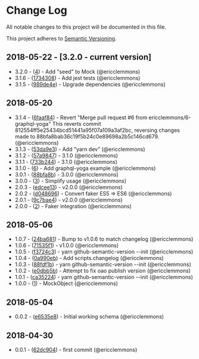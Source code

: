 # Change Log
All notable changes to this project will be documented in this file.

This project adheres to [Semantic Versioning](http://semver.org/).

## 2018-05-22 - [3.2.0 - current version]

- 3.2.0 - ([4](https://github.com/ericclemmons/graphql-mock-object/pull/4)) - Add "seed" to Mock (@ericclemmons)
- 3.1.6 - ([1734308](https://github.com/ericclemmons/graphql-mock-object/commit/1734308d7c4d0fd3a2bfe5ead4a6d83867c4a797)) - Add jest tests (@ericclemmons)
- 3.1.5 - ([989de4e](https://github.com/ericclemmons/graphql-mock-object/commit/989de4e42da1a7490da56d3bac9013bcbe008754)) - Upgrade dependencies (@ericclemmons)

## 2018-05-20

- 3.1.4 - ([6faaf84](https://github.com/ericclemmons/graphql-mock-object/commit/6faaf8433252640613cb6f8ec3e95ec355e0e2ba)) - Revert "Merge pull request #6 from ericclemmons/6-graphql-yoga"  This reverts commit 812554ff5e25434bcd51441a95f07a109a3af2bc, reversing changes made to 88bfa8bab36c19f5b24c0e89698a2b5c146cd679. (@ericclemmons)
- 3.1.3 - ([53da9e3](https://github.com/ericclemmons/graphql-mock-object/commit/53da9e30b435371512839e18e7827fdf251e8465)) - Add "yarn dev" (@ericclemmons)
- 3.1.2 - ([57a9847](https://github.com/ericclemmons/graphql-mock-object/commit/57a98473ae2d8270537c41d4df3628b86b075cd3)) - 3.1.0 (@ericclemmons)
- 3.1.1 - ([733b244](https://github.com/ericclemmons/graphql-mock-object/commit/733b2449804ae0d4914982a24df800c5411f540f)) - 3.1.0 (@ericclemmons)
- 3.1.0 - ([6](https://github.com/ericclemmons/graphql-mock-object/pull/6)) - Add graphql-yoga example (@ericclemmons)
- 3.0.1 - ([88bfa8b](https://github.com/ericclemmons/graphql-mock-object/commit/88bfa8bab36c19f5b24c0e89698a2b5c146cd679)) - 3.0.0 (@ericclemmons)
- 3.0.0 - ([3](https://github.com/ericclemmons/graphql-mock-object/pull/3)) - Simplify usage (@ericclemmons)
- 2.0.3 - ([edcee13](https://github.com/ericclemmons/graphql-mock-object/commit/edcee13a2f677b619f4cc503c10e696935cd67e6)) - v2.0.0 (@ericclemmons)
- 2.0.2 - ([d048696](https://github.com/ericclemmons/graphql-mock-object/commit/d0486967fda2137c75cb981e5e6eb0fbf430c9d1)) - Convert faker ES5 => ES6 (@ericclemmons)
- 2.0.1 - ([9c7bae4](https://github.com/ericclemmons/graphql-mock-object/commit/9c7bae4f0880ec4c7f2bf15dfa4caa5660c6a6cf)) - v2.0.0 (@ericclemmons)
- 2.0.0 - ([2](https://github.com/ericclemmons/graphql-mock-object/pull/2)) - Faker integration (@ericclemmons)

## 2018-05-06

- 1.0.7 - ([24ba681](https://github.com/ericclemmons/graphql-mock-object/commit/24ba68116b13f44871ebbf1967e5bd5c05d6fa6d)) - Bump to v1.0.6 to match changelog (@ericclemmons)
- 1.0.6 - ([71535f1](https://github.com/ericclemmons/graphql-mock-object/commit/71535f1aae3d4cfaafa2a003453806044aa6ab8b)) - v1.0.0 (@ericclemmons)
- 1.0.5 - ([f3724c3](https://github.com/ericclemmons/graphql-mock-object/commit/f3724c38d522b9a82605c41b5a35af434b38771f)) - yarn github-semantic-version --init (@ericclemmons)
- 1.0.4 - ([0a990eb](https://github.com/ericclemmons/graphql-mock-object/commit/0a990eb000e5cdc9f6c5775536891673b76a7823)) - Add scripts.changelog (@ericclemmons)
- 1.0.3 - ([88fdf1b](https://github.com/ericclemmons/graphql-mock-object/commit/88fdf1b87460d50b8fb2c10c345b9250e4f3c2cf)) - yarn github-semantic-version --init (@ericclemmons)
- 1.0.2 - ([e0dbb5b](https://github.com/ericclemmons/graphql-mock-object/commit/e0dbb5b99e0e4c5e5f76105258e0e66a725941fa)) - Attempt to fix oao publish version (@ericclemmons)
- 1.0.1 - ([ca35224](https://github.com/ericclemmons/graphql-mock-object/commit/ca3522418748f020e931d1a15125288f01000d88)) - yarn github-semantic-version --init (@ericclemmons)
- 1.0.0 - ([1](https://github.com/ericclemmons/graphql-mock-object/pull/1)) - MockObject (@ericclemmons)

## 2018-05-04

- 0.0.2 - ([e6535e8](https://github.com/ericclemmons/graphql-mock-object/commit/e6535e80574cb20c582e8db35fc2649c69aed1a5)) - Initial working schema (@ericclemmons)

## 2018-04-30

- 0.0.1 - ([62dc904](https://github.com/ericclemmons/graphql-mock-object/commit/62dc90478c2a802f342d47ac71709019fb3748bd)) - first commit (@ericclemmons)
